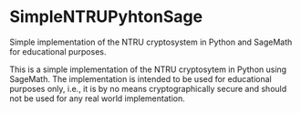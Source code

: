 # SimpleNTRUPyhtonSage
Simple implementation of the NTRU cryptosystem in Python and SageMath for educational purposes.

This is a simple implementation of the NTRU cryptosytem in Python using SageMath. The implementation is intended to be used for educational purposes only, i.e., it is by no means cryptographically secure and should not be used for any real world implementation.


